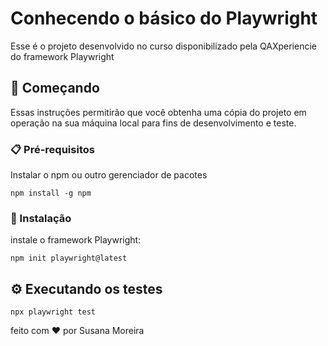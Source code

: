 # Conhecendo o básico do Playwright 
Esse é o projeto desenvolvido no curso disponibilizado pela QAXperiencie do framework Playwright

## 🚀 Começando

Essas instruções permitirão que você obtenha uma cópia do projeto em operação na sua máquina local para fins de desenvolvimento e teste.


### 📋 Pré-requisitos

Instalar o npm ou outro gerenciador de pacotes

```
npm install -g npm
```

### 🔧 Instalação

instale o framework Playwright: 

```
npm init playwright@latest
```

## ⚙️ Executando os testes

```
npx playwright test
```


feito com ❤️ por Susana Moreira
